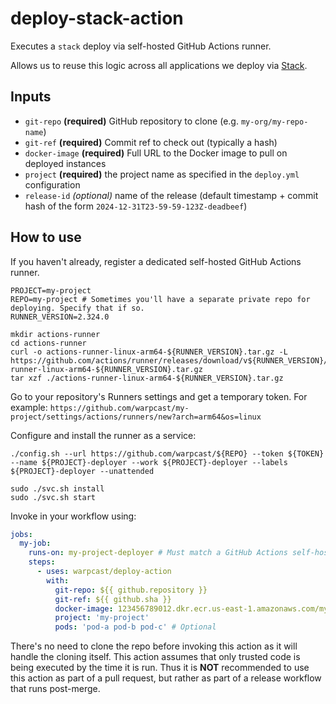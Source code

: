 # deploy-stack-action

Executes a `stack` deploy via self-hosted GitHub Actions runner.

Allows us to reuse this logic across all applications we deploy via [Stack](https://github.com/warpcast/stack).

## Inputs
- `git-repo` **(required)** GitHub repository to clone (e.g. `my-org/my-repo-name`)
- `git-ref` **(required)** Commit ref to check out (typically a hash)
- `docker-image` **(required)** Full URL to the Docker image to pull on deployed instances
- `project` **(required)** the project name as specified in the `deploy.yml` configuration
- `release-id` _(optional)_ name of the release (default timestamp + commit hash of the form `2024-12-31T23-59-59-123Z-deadbeef`)

## How to use

If you haven't already, register a dedicated self-hosted GitHub Actions runner.

```
PROJECT=my-project
REPO=my-project # Sometimes you'll have a separate private repo for deploying. Specify that if so.
RUNNER_VERSION=2.324.0

mkdir actions-runner
cd actions-runner
curl -o actions-runner-linux-arm64-${RUNNER_VERSION}.tar.gz -L https://github.com/actions/runner/releases/download/v${RUNNER_VERSION}/actions-runner-linux-arm64-${RUNNER_VERSION}.tar.gz
tar xzf ./actions-runner-linux-arm64-${RUNNER_VERSION}.tar.gz
```

Go to your repository's Runners settings and get a temporary token.
For example: `https://github.com/warpcast/my-project/settings/actions/runners/new?arch=arm64&os=linux`

Configure and install the runner as a service:
```
./config.sh --url https://github.com/warpcast/${REPO} --token ${TOKEN} --name ${PROJECT}-deployer --work ${PROJECT}-deployer --labels ${PROJECT}-deployer --unattended

sudo ./svc.sh install
sudo ./svc.sh start
```

Invoke in your workflow using:

```yaml
jobs:
  my-job:
    runs-on: my-project-deployer # Must match a GitHub Actions self-hosted runner that was previously registered with this label
    steps:
      - uses: warpcast/deploy-action
        with:
          git-repo: ${{ github.repository }}
          git-ref: ${{ github.sha }}
          docker-image: 123456789012.dkr.ecr.us-east-1.amazonaws.com/my-organization/my-repository:${{ github.sha }} # ECR repo
          project: 'my-project'
          pods: 'pod-a pod-b pod-c' # Optional
```

There's no need to clone the repo before invoking this action as it will handle the cloning itself.
This action assumes that only trusted code is being executed by the time it is run.
Thus it is **NOT** recommended to use this action as part of a pull request, but rather as part of a release workflow that runs post-merge.
